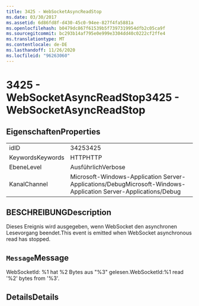 ```yaml
---
title: 3425 - WebSocketAsyncReadStop
ms.date: 03/30/2017
ms.assetid: 6d86fd8f-d430-45c0-94ee-827f4fa5881a
ms.openlocfilehash: b0479dc867f61539b5f7397319954dfb2c05ca9f
ms.sourcegitcommit: bc293b14af795e0e999e3304dd40c0222cf2ffe4
ms.translationtype: MT
ms.contentlocale: de-DE
ms.lasthandoff: 11/26/2020
ms.locfileid: "96263060"
---
```

# <a name="3425---websocketasyncreadstop"></a><span data-ttu-id="67c29-102">3425 - WebSocketAsyncReadStop</span><span class="sxs-lookup"><span data-stu-id="67c29-102">3425 - WebSocketAsyncReadStop</span></span>

## <a name="properties"></a><span data-ttu-id="67c29-103">Eigenschaften</span><span class="sxs-lookup"><span data-stu-id="67c29-103">Properties</span></span>  
  
|||  
|-|-|  
|<span data-ttu-id="67c29-104">id</span><span class="sxs-lookup"><span data-stu-id="67c29-104">ID</span></span>|<span data-ttu-id="67c29-105">3425</span><span class="sxs-lookup"><span data-stu-id="67c29-105">3425</span></span>|  
|<span data-ttu-id="67c29-106">Keywords</span><span class="sxs-lookup"><span data-stu-id="67c29-106">Keywords</span></span>|<span data-ttu-id="67c29-107">HTTP</span><span class="sxs-lookup"><span data-stu-id="67c29-107">HTTP</span></span>|  
|<span data-ttu-id="67c29-108">Ebene</span><span class="sxs-lookup"><span data-stu-id="67c29-108">Level</span></span>|<span data-ttu-id="67c29-109">Ausführlich</span><span class="sxs-lookup"><span data-stu-id="67c29-109">Verbose</span></span>|  
|<span data-ttu-id="67c29-110">Kanal</span><span class="sxs-lookup"><span data-stu-id="67c29-110">Channel</span></span>|<span data-ttu-id="67c29-111">Microsoft-Windows-Application Server-Applications/Debug</span><span class="sxs-lookup"><span data-stu-id="67c29-111">Microsoft-Windows-Application Server-Applications/Debug</span></span>|  
  
## <a name="description"></a><span data-ttu-id="67c29-112">BESCHREIBUNG</span><span class="sxs-lookup"><span data-stu-id="67c29-112">Description</span></span>  

 <span data-ttu-id="67c29-113">Dieses Ereignis wird ausgegeben, wenn WebSocket den asynchronen Lesevorgang beendet.</span><span class="sxs-lookup"><span data-stu-id="67c29-113">This event is emitted when WebSocket asynchronous read has stopped.</span></span>  
  
## <a name="message"></a><span data-ttu-id="67c29-114">`Message`</span><span class="sxs-lookup"><span data-stu-id="67c29-114">Message</span></span>  

 <span data-ttu-id="67c29-115">WebSocketId: %1 hat %2 Bytes aus "%3" gelesen.</span><span class="sxs-lookup"><span data-stu-id="67c29-115">WebSocketId:%1 read '%2' bytes from '%3'.</span></span>  
  
## <a name="details"></a><span data-ttu-id="67c29-116">Details</span><span class="sxs-lookup"><span data-stu-id="67c29-116">Details</span></span>
